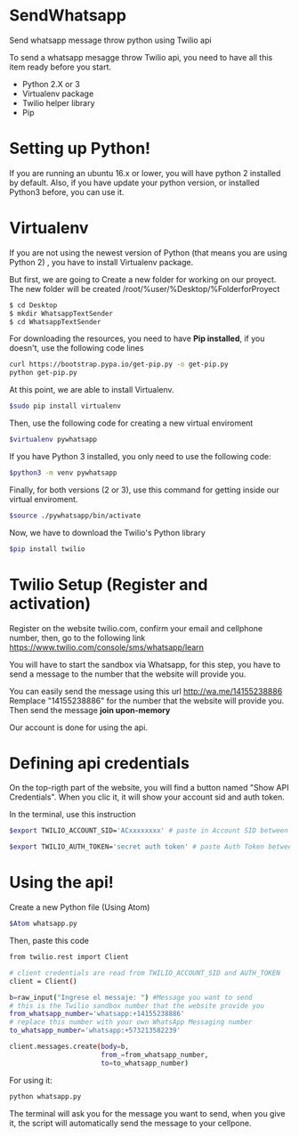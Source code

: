 # SendWhatsapp
Send whatsapp message throw python using Twilio api


To send a whatsapp mesagge throw Twilio api, you need to have all this item ready before you start.

  - Python 2.X or 3
  - Virtualenv package 
  - Twilio helper library
  - Pip 

# Setting up Python!

  If you are running an ubuntu 16.x or lower, you will have python 2 installed by default. Also, if you have update your python version, or installed Python3 before, you can use it.

# Virtualenv
If you are not using the newest version of Python (that means you are using Python 2) , you have to install Virtualenv package.

But first, we are going to Create a new folder for working on our proyect.
The new folder will be created /root/%user/%Desktop/%FolderforProyect

```sh
$ cd Desktop
$ mkdir WhatsappTextSender
$ cd WhatsappTextSender
```
For downloading the resources, you need to have **Pip installed**, if you doesn't, use the following code lines 
```sh
curl https://bootstrap.pypa.io/get-pip.py -o get-pip.py
python get-pip.py
```
At this point, we are able to install Virtualenv.
```sh
$sudo pip install virtualenv
```
Then, use the following code for creating a new virtual enviroment
```sh
$virtualenv pywhatsapp
```
If you have Python 3 installed, you only need to use the following code:
```sh
$python3 -m venv pywhatsapp
```
Finally, for both versions (2 or 3), use this command for getting inside our virtual enviroment.
```sh
$source ./pywhatsapp/bin/activate
```
Now, we have to download the Twilio's Python library
```sh
$pip install twilio
```
# Twilio Setup (Register and activation)
Register on the website twilio.com, confirm your email and cellphone number, then, go to the following link https://www.twilio.com/console/sms/whatsapp/learn

You will have to start the sandbox via Whatsapp, for this step, you have to send a message to the number that the website will provide you.

You can easily send the message using this url
http://wa.me/14155238886
Remplace "14155238886" for the number that the website will provide you.
Then send the message  **join upon-memory**

Our account is done for using the api.
# Defining api credentials
On the top-rigth part of the website, you will find a button named "Show API Credentials". When you clic it, it will show your account sid and auth token.

In the terminal, use this instruction
```sh
$export TWILIO_ACCOUNT_SID='ACxxxxxxxx' # paste in Account SID between single quotes

$export TWILIO_AUTH_TOKEN='secret auth token' # paste Auth Token between single quotes
```
# Using the api!
Create a new Python file (Using Atom)
```sh
$Atom whatsapp.py
```
Then, paste this code
```sh
from twilio.rest import Client

# client credentials are read from TWILIO_ACCOUNT_SID and AUTH_TOKEN
client = Client()

b=raw_input("Ingrese el messaje: ") #Message you want to send
# this is the Twilio sandbox number that the website provide you
from_whatsapp_number='whatsapp:+14155238886'
# replace this number with your own WhatsApp Messaging number
to_whatsapp_number='whatsapp:+573213582239'

client.messages.create(body=b,
                       from_=from_whatsapp_number,
                       to=to_whatsapp_number)
```

For using it:
```sh
python whatsapp.py
```

The terminal will ask you for the message you want to send, when you give it, the script will automatically send the message to your cellpone.
 
